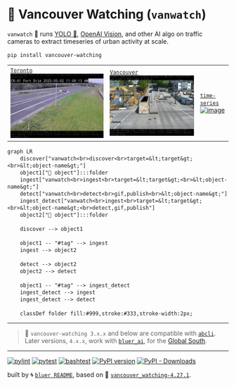 # 🌈 Vancouver Watching (`vanwatch`)

`vanwatch` 🌈 runs [YOLO 🚀](https://github.com/ultralytics/ultralytics), [OpenAI Vision](https://github.com/kamangir/openai-commands/tree/main/openai_commands/vision), and other AI algo on traffic cameras to extract timeseries of urban activity at scale.


```bash
pip install vancouver-watching
```

|   |   |   |
| --- | --- | --- |
| [`Toronto`](./vancouver_watching/docs/toronto.md) [![image](https://github.com/kamangir/assets/blob/main/vanwatch-ingest-toronto/vanwatch-ingest-toronto.gif?raw=true)](./vancouver_watching/docs/toronto.md)  | [`Vancouver`](./vancouver_watching/docs/vancouver.md) [![image](https://github.com/kamangir/assets/blob/main/vanwatch-ingest-vancouver/vanwatch-ingest-vancouver.gif?raw=true)](./vancouver_watching/docs/vancouver.md)  | [`time-series`](https://github.com/kamangir/assets/blob/main/vanwatch/2024-01-06-20-39-46-73614-QGIS.gif) [![image](https://github.com/kamangir/assets/blob/main/vanwatch/2024-01-06-20-39-46-73614-QGIS.gif?raw=true)](https://github.com/kamangir/assets/blob/main/vanwatch/2024-01-06-20-39-46-73614-QGIS.gif)  |


```mermaid
graph LR
    discover["vanwatch<br>discover<br>target=&lt;target&gt;<br>&lt;object-name&gt;"]
    object1["📁 object"]:::folder
    ingest["vanwatch<br>ingest<br>target=&lt;target&gt;<br>&lt;object-name&gt;"]
    detect["vanwatch<br>detect<br>gif,publish<br>&lt;object-name&gt;"]
    ingest_detect["vanwatch<br>ingest<br>target=&lt;target&gt;<br>&lt;object-name&gt;<br>detect,gif,publish"]
    object2["📁 object"]:::folder

    discover --> object1

    object1 -- "#tag" --> ingest
    ingest --> object2

    detect --> object2
    object2 --> detect

    object1 -- "#tag" --> ingest_detect
    ingest_detect --> ingest
    ingest_detect --> detect

    classDef folder fill:#999,stroke:#333,stroke-width:2px;
```

---

> 🌈 `vancouver-watching 3.x.x` and below are compatible with [`abcli`](https://github.com/kamangir/awesome-bash-cli). Later versions, `4.x.x`, work with [`bluer_ai`](https://github.com/kamangir/bluer-ai), for the [Global South](https://github.com/kamangir/bluer-south).

---


[![pylint](https://github.com/kamangir/vancouver-watching/actions/workflows/pylint.yml/badge.svg)](https://github.com/kamangir/vancouver-watching/actions/workflows/pylint.yml) [![pytest](https://github.com/kamangir/vancouver-watching/actions/workflows/pytest.yml/badge.svg)](https://github.com/kamangir/vancouver-watching/actions/workflows/pytest.yml) [![bashtest](https://github.com/kamangir/vancouver-watching/actions/workflows/bashtest.yml/badge.svg)](https://github.com/kamangir/vancouver-watching/actions/workflows/bashtest.yml) [![PyPI version](https://img.shields.io/pypi/v/vancouver-watching.svg)](https://pypi.org/project/vancouver-watching/) [![PyPI - Downloads](https://img.shields.io/pypi/dd/vancouver-watching)](https://pypistats.org/packages/vancouver-watching)

built by 🌀 [`bluer README`](https://github.com/kamangir/bluer-objects/tree/main/bluer_objects/README), based on 🌈 [`vancouver_watching-4.27.1`](https://github.com/kamangir/vancouver-watching).
